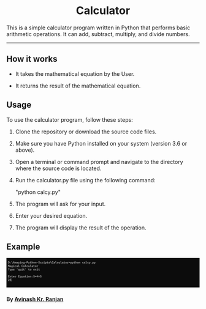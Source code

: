 <h1 align="center">Calculator</h1>
This is a simple calculator program written in Python that performs basic arithmetic operations. It can add, subtract, multiply, and divide numbers.

---------------------------------------------------------------------

## How it works
- It takes the mathematical equation by the User.

- It returns the result of the mathematical equation.

## Usage
To use the calculator program, follow these steps:

1. Clone the repository or download the source code files.

2. Make sure you have Python installed on your system (version 3.6 or above).

3. Open a terminal or command prompt and navigate to the directory where the source code is located.

4. Run the calculator.py file using the following command:
    
    "python calcy.py"

5. The program will ask for your input.

6. Enter your desired equation.

7. The program will display the result of the operation.

## Example 
![Alt text](example.png)

#### By [Avinash Kr. Ranjan](https://github.com/avinashkranjan)